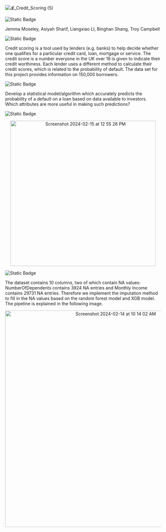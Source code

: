 ![💰_Credit_Scoring (5)](https://github.com/BL-Starlord/MGP-Credit_Scoring/assets/81414955/81fda687-babd-4ecd-91b7-55a51175cf0e)

![Static Badge](https://img.shields.io/badge/Contributors-blue?style=plastic&logoColor=blue)

Jemma Moseley, Asiyah Sharif, Liangxiao LI, Binghan Shang, Troy Campbell

![Static Badge](https://img.shields.io/badge/Project_background%20-%20black?style=flat)

Credit scoring is a tool used by lenders (e.g. banks) to help decide whether one qualifies for a particular credit card, loan, mortgage or service. The credit score is a number everyone in the UK over 18 is given to indicate their credit worthiness. Each lender uses a different method to calculate their credit scores, which is related to the probability of default. The data set for this project provides information on 150,000 borrowers.

![Static Badge](https://img.shields.io/badge/Project%20Aim%20-%20black?style=flat)

Develop a statistical model/algorithm which accurately predicts the probability of a default on a loan based on data available to investors. Which attributes are more useful in making such predictions?

![Static Badge](https://img.shields.io/badge/Pipeline-Purple)

<p align="center">
<img width="470" alt="Screenshot 2024-02-15 at 12 55 26 PM" src="https://github.com/BL-Starlord/MGP-Credit_Scoring/assets/81414955/053c72f4-5c09-4484-bf27-30f756465a8f">
</p>



![Static Badge](https://img.shields.io/badge/Imputation%20NA-red)

The dataset contains 10 columns, two of which contain NA values: NumberOfDependents contains 3924 NA entries and Monthly Income contains 29731 NA entries. Therefore we implement the imputation method to fill in the NA values based on the random forest model and XGB model. The pipeline is explained in the following image.

<p align="center">
<img width="700" alt="Screenshot 2024-02-14 at 10 14 02 AM" src="https://github.com/BL-Starlord/MGP-Credit_Scoring/assets/81414955/0321e632-63f4-424a-8dca-3e2f355529ee">
</p>
